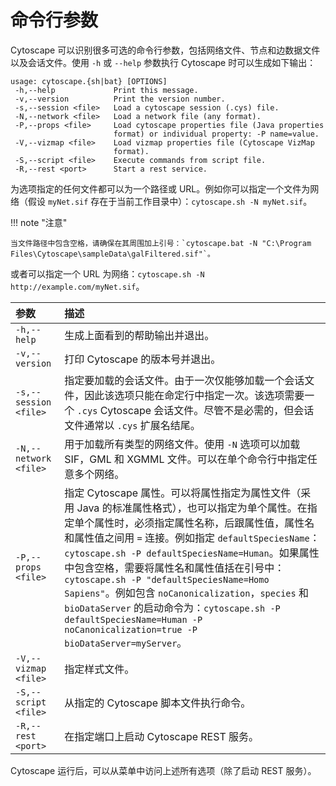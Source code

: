 # 命令行参数

Cytoscape 可以识别很多可选的命令行参数，包括网络文件、节点和边数据文件以及会话文件。使用 `-h` 或 `--help` 参数执行 Cytoscape 时可以生成如下输出：

```
usage: cytoscape.{sh|bat} [OPTIONS]
 -h,--help             Print this message.
 -v,--version          Print the version number.
 -s,--session <file>   Load a cytoscape session (.cys) file.
 -N,--network <file>   Load a network file (any format).
 -P,--props <file>     Load cytoscape properties file (Java properties
                       format) or individual property: -P name=value.
 -V,--vizmap <file>    Load vizmap properties file (Cytoscape VizMap
                       format).
 -S,--script <file>    Execute commands from script file.
 -R,--rest <port>      Start a rest service.
```

为选项指定的任何文件都可以为一个路径或 URL。例如你可以指定一个文件为网络（假设 `myNet.sif` 存在于当前工作目录中）：`cytoscape.sh -N myNet.sif`。

!!! note "注意"

    当文件路径中包含空格，请确保在其周围加上引号：`cytoscape.bat -N "C:\Program Files\Cytoscape\sampleData\galFiltered.sif"`。

或者可以指定一个 URL 为网络：`cytoscape.sh -N http://example.com/myNet.sif`。

| 参数                  | 描述                                                         |
| :-------------------- | :----------------------------------------------------------- |
| `-h,--help`           | 生成上面看到的帮助输出并退出。                               |
| `-v,--version`        | 打印 Cytoscape 的版本号并退出。                              |
| `-s,--session <file>` | 指定要加载的会话文件。由于一次仅能够加载一个会话文件，因此该选项只能在命定行中指定一次。该选项需要一个 `.cys` Cytoscape 会话文件。尽管不是必需的，但会话文件通常以 `.cys` 扩展名结尾。 |
| `-N,--network <file>` | 用于加载所有类型的网络文件。使用 `-N` 选项可以加载 SIF，GML 和 XGMML 文件。可以在单个命令行中指定任意多个网络。 |
| `-P,--props <file>`   | 指定 Cytoscape 属性。可以将属性指定为属性文件（采用 Java 的标准属性格式），也可以指定为单个属性。在指定单个属性时，必须指定属性名称，后跟属性值，属性名和属性值之间用 `=` 连接。例如指定 `defaultSpeciesName`： `cytoscape.sh -P defaultSpeciesName=Human`。如果属性中包含空格，需要将属性名和属性值括在引号中： `cytoscape.sh -P "defaultSpeciesName=Homo Sapiens"`。例如包含 `noCanonicalization`，`species` 和 `bioDataServer` 的启动命令为：`cytoscape.sh -P defaultSpeciesName=Human -P noCanonicalization=true -P bioDataServer=myServer`。 |
| `-V,--vizmap <file>`  | 指定样式文件。                                               |
| `-S,--script <file>`  | 从指定的 Cytoscape 脚本文件执行命令。                        |
| `-R,--rest <port>`    | 在指定端口上启动 Cytoscape REST 服务。                       |

Cytoscape 运行后，可以从菜单中访问上述所有选项（除了启动 REST 服务）。
